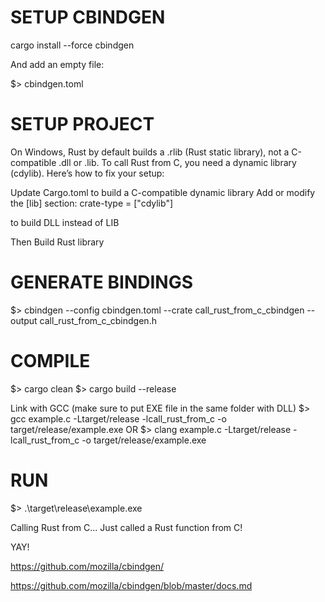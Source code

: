 # SETUP CBINDGEN

cargo install --force cbindgen

And add an empty file:

$> cbindgen.toml

# SETUP PROJECT

On Windows, Rust by default builds a .rlib (Rust static library), 
not a C-compatible .dll or .lib. To call Rust from C, you need a 
dynamic library (cdylib). Here’s how to fix your setup:

Update Cargo.toml to build a C-compatible dynamic library
Add or modify the [lib] section:
    crate-type = ["cdylib"]

to build DLL instead of LIB

Then Build Rust library

# GENERATE BINDINGS

$> cbindgen --config cbindgen.toml --crate call_rust_from_c_cbindgen --output call_rust_from_c_cbindgen.h

# COMPILE

$> cargo clean
$> cargo build --release

Link with GCC (make sure to put EXE file in the same folder with DLL)
$> gcc example.c -Ltarget/release -lcall_rust_from_c -o target/release/example.exe
OR
$> clang example.c -Ltarget/release -lcall_rust_from_c -o target/release/example.exe

# RUN

$> .\target\release\example.exe

Calling Rust from C...
Just called a Rust function from C!

YAY!

https://github.com/mozilla/cbindgen/

https://github.com/mozilla/cbindgen/blob/master/docs.md
